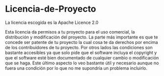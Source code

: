 # Licencia-de-Proyecto

La licencia escogida es la Apache Licence 2.0

Esta licencia da permisos a tu proyecto para el uso comercial, la distribución y modificación del proyecto.
La parte más importante es que te concede ser patente de tu proyecto la cual cosa te da derechos por encima de los contribuidores de tu proyecto.
Por otros lados las condiciones son bastante accesibles ya que solo pide que el software incluya el copyright y que el software esté bien documentado de cualquier cambio o modificación que se haga. Este último aspecto lo veo bastante útil y necesario aunque no fuera una condición por lo que no me supondría un problema incluirlo.
